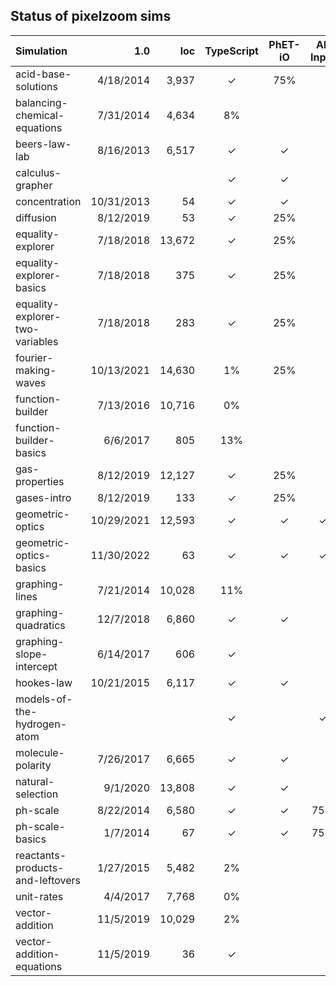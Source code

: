## Status of pixelzoom sims 

| Simulation                       |        1.0 |    loc | TypeScript | PhET-iO  | Alt Input  | UI Sound  | Dynamic Locale | Preferences | Color Profile |
|:---------------------------------|-----------:|-------:|:----------:|:--------:|:-----------:|:---------:|:--------------:|:---:|:---:|
| acid-base-solutions              |  4/18/2014 |  3,937 |          ✓ |   75%    |             |           |       ✓        | | |
| balancing-chemical-equations     |  7/31/2014 |  4,634 |         8% |          |             |           |       ✓        | | |
| beers-law-lab                    |  8/16/2013 |  6,517 |          ✓ |    ✓     |             |           |       ✓        | ✓ | |
| calculus-grapher                 |            |        |          ✓ |    ✓     |             |           |       ✓        | ✓ | ✓ |
| concentration                    | 10/31/2013 |     54 |          ✓ |    ✓     |             |           |       ✓        | ✓ | |
| diffusion                        |  8/12/2019 |     53 |          ✓ |   25%    |             |           |       ✓        | ✓ | ✓ |
| equality-explorer                |  7/18/2018 | 13,672 |          ✓ |   25%    |             |           |       ✓        | ✓ | |
| equality-explorer-basics         |  7/18/2018 |    375 |          ✓ |   25%    |             |           |       ✓        | ✓ | |
| equality-explorer-two-variables  |  7/18/2018 |    283 |          ✓ |   25%    |             |           |       ✓        | ✓ | |
| fourier-making-waves             | 10/13/2021 | 14,630 |         1% |   25%    |             |           |      80%       | | ✓ |
| function-builder                 |  7/13/2016 | 10,716 |         0% |          |             |           |      80%       | | |
| function-builder-basics          |   6/6/2017 |    805 |        13% |          |             |           |       ✓        | | |
| gas-properties                   |  8/12/2019 | 12,127 |          ✓ |   25%    |             |           |       ✓        | ✓ | ✓ |
| gases-intro                      |  8/12/2019 |    133 |          ✓ |   25%    |             |           |       ✓        | ✓ | ✓ |
| geometric-optics                 | 10/29/2021 | 12,593 |          ✓ |    ✓     |      ✓      |     ✓     |       ✓        | ✓ | ✓ |
| geometric-optics-basics          | 11/30/2022 |     63 |          ✓ |    ✓     |      ✓      |     ✓     |       ✓        | ✓ | ✓ |
| graphing-lines                   |  7/21/2014 | 10,028 |        11% |          |             |           |                | | |
| graphing-quadratics              |  12/7/2018 |  6,860 |          ✓ |    ✓     |             |           |                | | |
| graphing-slope-intercept         |  6/14/2017 |    606 |          ✓ |          |             |           |       ✓        | | |
| hookes-law                       | 10/21/2015 |  6,117 |          ✓ |    ✓     |             |           |      25%       | | |
| models-of-the-hydrogen-atom      |            |        |          ✓ |          |      ✓      |     ✓     |       ✓        | ✓ | ✓ |
| molecule-polarity                |  7/26/2017 |  6,665 |          ✓ |    ✓     |             |           |       ✓        | ✓ | |
| natural-selection                |   9/1/2020 | 13,808 |          ✓ |    ✓     |             |           |       ✓        | | |
| ph-scale                         |  8/22/2014 |  6,580 |          ✓ |    ✓     |     75%     | disabled  |       ✓        | ✓ | |
| ph-scale-basics                  |   1/7/2014 |     67 |          ✓ |    ✓     |     75%     | disabled  |       ✓        | ✓ | |
| reactants-products-and-leftovers |  1/27/2015 |  5,482 |         2% |          |             |           |       ✓        | | |
| unit-rates                       |   4/4/2017 |  7,768 |         0% |          |             |           |       5%       | | |
| vector-addition                  |  11/5/2019 | 10,029 |         2% |          |             |           |                | | |
| vector-addition-equations        |  11/5/2019 |     36 |          ✓ |          |             |           |       ✓        | | |
